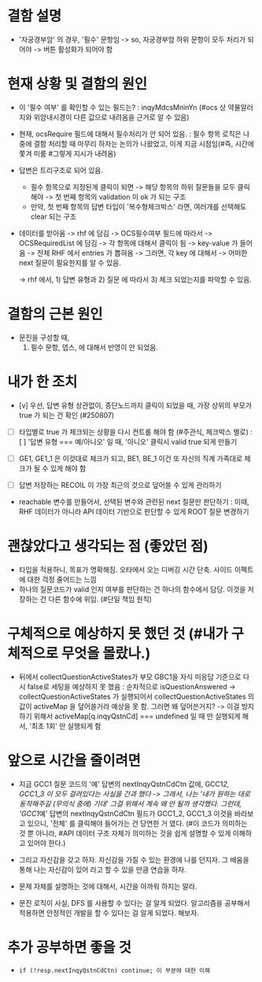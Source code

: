# 결함 설명

- '자궁경부암' 의 경우, '필수' 문항임 -> so, 자궁경부암 하위 문항이 모두 처리가 되어야 -> 버튼 활성화가 되어야 함

# 현재 상황 및 결함의 원인

- 이 '필수 여부' 를 확인할 수 있는 필드는? : inqyMdcsMninYn (#ocs 상 약물알러지와 위암내시경이 다른 값으로 내려옴을 근거로 알 수 있음)
- 현재, ocsRequire 필드에 대해서 필수처리가 안 되어 있음.
  : 필수 항목 로직은 나중에 결함 처리할 때 마무리 하자는 논의가 나왔었고, 이게 지금 시점임(#즉, 시간에 쫓겨 미룸 #그렇게 지시가 내려옴)
- 답변은 트리구조로 되어 있음.

  - 필수 항목으로 지정된게 클릭이 되면 -> 해당 항목의 하위 질문들을 모두 클릭해야 -> 첫 번째 항목의 validation 이 ok 가 되는 구조
  - 만약, 첫 번째 항목의 답변 타입이 '복수형체크박스' 라면, 여러개를 선택해도 clear 되는 구조

- 데이터를 받아옴 -> rhf 에 담김
  -> OCS필수여부 필드에 따라서 -> OCSRequiredList 에 담김
  -> 각 항목에 대해서 클릭이 됨
  -> key-value 가 들어옴
  -> 전체 RHF 에서 entries 가 뽑혀옴
  -> 그러면, 각 key 에 대해서 -> 어떠한 next 질문이 필요한지를 알 수 있음.

  -> rhf 에서, 1) 답변 유형과 2) 질문 에 따라서 3) 체크 되었는지를 파악할 수 있음.

# 결함의 근본 원인

- 문진을 구성할 때,
  1.  필수 문항, 뎁스, 에 대해서 반영이 안 되었음.

# 내가 한 조치

- [v] 우선, 답변 유형 상관없이, 종단노드까지 클릭이 되었을 때, 가장 상위의 부모가 true 가 되는 건 확인 (#250807)

- [ ] 타입별로 true 가 체크되는 상황을 다시 컨트롤 해야 함 (#주관식, 체크박스 별로)
      : [ ] '답변 유형 === 예/아니오' 일 때, '아니오' 클릭시 valid true 되게 만들기

- [ ] GE1, GE1_1 은 이것대로 체크가 되고, BE1, BE_1 이건 또 자신의 직계 가족대로 체크가 될 수 있게 해야 함

- [ ] 답변 저장하는 RECOIL 이 가장 최근의 것으로 덮어쓸 수 있게 관리하기

- reachable 변수를 만들어서, 선택된 변수와 관련된 next 질문만 판단하기 
	: 이때, RHF 데이터가 아니라 API 데이터 기반으로 판단할 수 있게 ROOT 질문 변경하기 

# 괜찮았다고 생각되는 점 (좋았던 점)

- 타입을 적용하니, 목표가 명확해짐. 오타에서 오는 디버깅 시간 단축. 사이드 이펙트에 대한 걱정 줄어드는 느낌
- 하나의 질문코드가 valid 인지 여부를 판단하는 건 하나의 함수에서 담당. 이것을 저장하는 건 다른 함수에 위임. (#단일 책임 원칙)

# 구체적으로 예상하지 못 했던 것 (#내가 구체적으로 무엇을 몰랐나.)

- 뒤에서 collectQuestionActiveStates가 부모 GBC1을 자식 미응답 기준으로 다시 false로 세팅을 예상하지 못 했음
  : 순차적으로 isQuestionAnswered -> collectQuestionActiveStates 가 실행되어서 collectQuestionActiveStates 의 값이 activeMap 을 덮어쓸거라 예상을 못 함. 그러면 왜 덮어쓴거지? -> 이걸 방지하기 위해서 activeMap[q.inqyQstnCd] === undefined 일 때 만 실행되게 해서, '최초 1회' 만 실행되게 함

# 앞으로 시간을 줄이려면

- 지금 GCC1 질문 코드의 '예' 답변의 nextInqyQstnCdCtn 값에, GCC1*2, GCC1_3 이 모두 걸려있다는 사실을 간과 했다 -> 그래서, 나는 '내가 원하는 대로 동작해주길 (무의식 중에) 기대' 그걸 위해서 계속 왜 안 될까 생각했다. 그런데, 'GCC1*예' 답변의 nextInqyQstnCdCtn 필드가 GCC1_2, GCC1_3 이것을 바라보고 있으니, '전체' 를 클릭해야 들어가는 건 당연한 거 였다. (#이 코드가 의미하는 것 뿐 아니라, #API 데이터 구조 자체가 의미하는 것을 쉽게 설명할 수 있게 이해하고 있어야 한다.)

- 그리고 자신감을 갖고 하자. 자신감을 가질 수 있는 환경에 나를 던지자. 그 배움을 통해 나는 자신감이 있어 라고 할 수 있을 만큼 연습을 하자.

- 문제 자체를 설명하는 것에 대해서, 시간을 아까워 하지는 말라.

- 문진 로직이 사실, DFS 를 사용할 수 있다는 걸 알게 되었다. 알고리즘을 공부해서 적용하면 안정적인 개발을 할 수 있다는 걸 알게 되었다. 해보자. 

# 추가 공부하면 좋을 것

-     if (!resp.nextInqyQstnCdCtn) continue; 이 부분에 대한 이해
